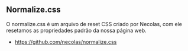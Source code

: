 ## Normalize.css

O normalize.css é um arquivo de reset CSS criado por Necolas, com ele resetamos as propriedades padrão da nossa página web.

* https://github.com/necolas/normalize.css
